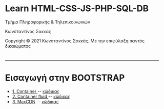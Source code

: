 <html>
<body>
<h1> Learn HTML-CSS-JS-PHP-SQL-DB</h1>
<p> Τμήμα Πληροφορικής & Τηλεπικοινωνιών </p>
<p> Κωνσταντίνος Σακκάς</p>
<p>Copyright © 2021 Κωνσταντίνος Σακκάς. Με την επιφύλαξη παντός δικαιώματος</p>
  <h1></h1>
<hr>

<h1>Εισαγωγή στην BOOTSTRAP</h1>

<ul>

<li><a href="./Code greek/1_container.html" target="_blank">1. Container </a> -- <a href="https://ksakkas.github.io/Learn-Create-Site/%CE%95%CE%B9%CF%83%CE%B1%CE%B3%CF%89%CE%B3%CE%AE%20%CF%83%CF%84%CE%B7%CE%BD%20BOOTSTRAP/Code%20greek/1_container.html">κώδικας </a></li>

<li><a href="./Code greek/2_container-fluid.html" target="_blank">2. Container fluid </a> -- <a href="https://ksakkas.github.io/Learn-Create-Site/%CE%95%CE%B9%CF%83%CE%B1%CE%B3%CF%89%CE%B3%CE%AE%20%CF%83%CF%84%CE%B7%CE%BD%20BOOTSTRAP/Code%20greek/2_container-fluid.html">κώδικας </a></li>

<li><a href="./Code greek/3_MaxCDN.html" target="_blank">3. MaxCDN</a> -- <a href="https://ksakkas.github.io/Learn-Create-Site/%CE%95%CE%B9%CF%83%CE%B1%CE%B3%CF%89%CE%B3%CE%AE%20%CF%83%CF%84%CE%B7%CE%BD%20BOOTSTRAP/Code%20greek/3_MaxCDN.html">κώδικας </a></li>

</ul>


</body>
</html>
